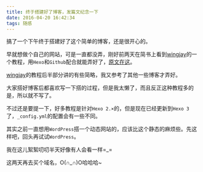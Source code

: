 ```yaml
---
title: 终于搭建好了博客，发篇文纪念一下
date: 2016-04-20 16:42:34
tags: 随感
---
```


搞了一个下午终于搭建好了这个简单的博客，还是很开心的。

早就想做个自己的网站，可是一直都没弄，刚好前两天在简书上看到[wingjay](http://wingjay.com)的一个教程，用`Hexo`和`Github`配合就能弄好了，[原文在这](http://www.jianshu.com/p/99665608d295)。

[wingjay](http://wingjay.com)的教程后半部分讲的有些简略，我又参考了其他一些博客才弄好。

大家搭好博客后都喜欢写一下搭的过程，但是我太懒了，而且反正这种教程多的是，所以就不写了。

不过还是要提一下，好多教程是针对`Hexo 2.×`的，但是现在已经更新到`Hexo 3`了，`_config.yml`的配置会有一些不同。

其实之前一直想用`WordPress`搭一个动态网站的，应该比这个静态的麻烦些。先这样吧，回头再试试`WordPress`。

我在这儿絮絮叨叨半天好像有人会看一样=_=

这两天再去买个域名，O(∩_∩)O哈哈哈~
